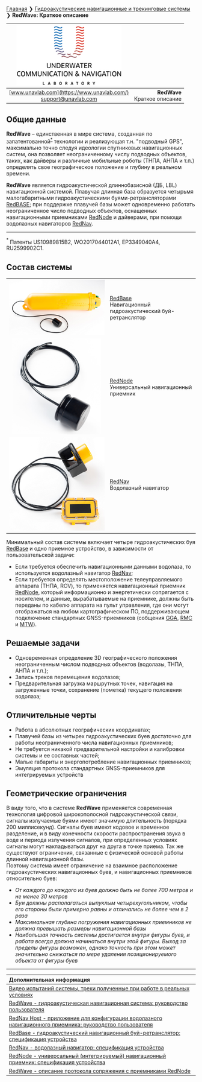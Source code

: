 [Главная](/README_RU) ❯ [Гидроакустические навигационные и трекинговые системы](/navigation_and_tracking_systems_ru) ❯ **RedWave: Краткое описание**

<div style="page-break-after: always;"></div>

| ![logo](/documentation/sm_logo.png) |  |
| :---: | ---: |
| [www.unavlab.com](https://www.unavlab.com/) <br/> [support@unavlab.com](mailto:support@unavlab.com) | **RedWave**<br/> Краткое описание |

<div style="page-break-after: always;"></div>

## Общие данные
**RedWave** – единственная в мире система, созданная по запатентованной<sup>[*](#footnote_a1)</sup> технологии и реализующая т.н. "подводный GPS", максимально точно следуя идеологии спутниковых навигационных 
систем, она позволяет неограниченному числу подводных объектов, таких, как дайверы и различные мобильные роботы (ТНПА, АНПА и т.п.) определять 
свое географическое положение и глубину в реальном времени.

**RedWave** является гидроакустической длиннобазисной (ДБ, LBL) навигационной системой. Плавучая длинная база образуется четырьмя малогабаритными 
гидроакустическими буями-ретрансляторами [RedBASE](RedBASE_Specification_ru.md); при поддержке плавучей базы может одновременно работать 
неограниченное число подводных объектов, оснащенных навигационными приемниками [RedNode](RedNODE_Specification_ru.md) и дайверами, при помощи водолазных навигаторов [RedNav](RedNAV_Specification_ru.md).

_________
<a name="footnote_a1"><sup>*</sup></a> Патенты US10989815B2, WO2017044012A1, EP3349040A4, RU2599902C1.  

<div style="page-break-after: always;"></div>

## Состав системы

|  |  |
| :---: | :--- |
| ![RedBase](/documentation/def_redbase_yellow.png) | [RedBase](RedBASE_Specification_ru.md) <br/> Навигационный гидроакустический буй-ретранслятор |
| ![RedNode](/documentation/def_modem_black.png) | [RedNode](RedNODE_Specification_ru.md) <br/> Универсальный навигационный приемник |
| ![RedNav](/documentation/def_rednav_yellow.png) | [RedNav](RedNAV_Specification_ru.md) <br/> Водолазный навигатор |

Минимальный состав системы включает четыре гидроакустических буя [RedBase](RedBASE_Specification_ru.md) и одно приемное устройство, в зависимости от пользовательской задачи:
* Если требуется обеспечить навигационными данными водолаза, то используется водолазный навигатор [RedNav](RedNAV_Specification_ru.md);
* Если требуется определять местоположение телеуправляемого аппарата (ТНПА, ROV), то применяется навигационный приемник [RedNode](RedNODE_Specification_ru.md), который информационно и энергетически сопрягается с носителем, и данные, вырабатываемые на приемнике, должны быть переданы по кабелю аппарата на пульт управления, где они могут отображаться на любом картографическом ПО, поддерживающем подключение стандартных GNSS-приемников (собщения [GGA](RedWAVE_Protocol_Specification_ru.md#211-gga), [RMC](RedWAVE_Protocol_Specification_ru.md#212-rmc) и [MTW](RedWAVE_Protocol_Specification_ru.md#213-mtw)).

<div style="page-break-after: always;"></div>

## Решаемые задачи
* Одновременная определение 3D географического положения неограниченным числом подводных объектов (водолазы, ТНПА, АНПА и т.п.);
* Запись треков перемещения водолазов;
* Предварительная загрузка маршрутных точек, навигация на загруженные точки, сохранение (пометка) текущего положения водолаза;

<div style="page-break-after: always;"></div>

## Отличительные черты
* Работа в абсолютных географических координатах;
* Плавучей базы из четырех гидроакустических буев достаточно для работы неограниченного числа навигационных приемников;
* Не требуется никакой предварительной настройки и калибровки системы и ее составных частей;
* Малые габариты и энергопотребление навигационных приемников;
* Эмуляция протокола стандартных GNSS-приемников для интегрируемых устройств

<div style="page-break-after: always;"></div>

## Геометрические ограничения
В виду того, что в системе **RedWave** применяется современная технология цифровой широкополосной гидроакустической связи, сигналы излучаемые буями имеют значимую длительность (порядка 200 миллисекунд). Сигналы буев имеют кодовое и временное разделение, и в виду конечности скорости распространения звука в воде и периода излучения сигналов, при определенных условиях сигналы могут накладываться друг на друга в точке приема. Так же существуют ограничения, связанные с физической основой работы длинной навигационной базы.  
Поэтому система имеет ограничение на взаимное расположение гидроакустических навигационных буев, и навигационных приемников относительно буев:  
* _От каждого до каждого из буев должно быть не более 700 метров и не менее 30 метров_
* _Буи должны располагаться выпуклым четырехугольником, чтобы его стороны были примерно равны и отличались не более чем в 2 раза_
* _Максимальная глубина погружения навигационных приемников не должна превышать размеры навигационной базы_
* _Наибольшая точность системы достигается внутри фигуры буев, и работа всегда должна начинаться внутри этой фигуры. Выход за пределы фигуры возможен, однако точность при этом может значительно снижаться по мере удаления позиционируемого объекта от фигуры буев_

<div style="page-break-after: always;"></div>

_________  

| **Дополнительная информация** |
| :--- |
| [Видео испытаний системы, треки полученные при работе в реальных условиях](media.md) |
| [RedWave - гидроакустическая навигационная система: руководство пользователя](/documentation/RU/RedWAVE/RedWAVE_Users_Manual_ru.md) |
| [RedNav Host - приложение для конфигурации водолазного навигационного приемника: руководство пользователя](/documentation/RU/RedWAVE/RedNAV_Host_Users_Manual_ru.md) |
| [RedBase - гидроакустический навигационный буй-ретранслятор: спецификация устройства](RedBASE_Specification_ru.md) |
| [RedNav - водолазный навигатор: спецификация устройства](RedNAV_Specification_ru.md) |
| [RedNode - универсальный (интегрируемый) навигационный приемник: спецификация устройства](RedNODE_Specification_ru.md) |
| [RedWave - описание протокола сопряжения с приемниками RedNode](RedWAVE_Protocol_Specification_ru.html) |
